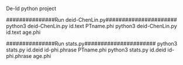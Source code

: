 De-Id python project

###############Run deid-ChenLin.py######################
python3 deid-ChenLin.py id.text PTname.phi
python3 deid-ChenLin.py id.text age.phi 


###############Run stats.py######################
python3 stats.py id.deid id-phi.phrase PTname.phi
python3 stats.py id.deid id-phi.phrase age.phi

